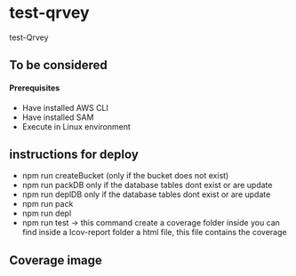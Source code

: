 # test-qrvey
test-Qrvey

## To be considered
#### Prerequisites

- Have installed AWS CLI
- Have installed SAM
- Execute in Linux environment
## instructions for deploy

- npm run createBucket (only if the bucket does not exist)
- npm run packDB only if the database tables dont exist or are update
- npm run deplDB only if the database tables dont exist or are update
- npm run pack
- npm run depl
- npm run test -> this command create a coverage folder inside you can find inside a Icov-report folder a html file, this file contains the coverage

## Coverage image


